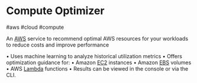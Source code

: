 # Compute Optimizer
#aws #cloud #compute 


An [AWS](Cloud%20Computing/AWS/AWS.md) service to recommend optimal AWS resources for your
workloads to reduce costs and improve performance

• Uses machine learning to analyze historical utilization metrics
• Offers optimization guidance for:
	• Amazon [EC2](Cloud%20Computing/AWS/Compute/EC2.md) instances
	• Amazon [EBS](Cloud%20Computing/AWS/Storage/EBS.md) volumes
	• AWS [Lambda](Cloud%20Computing/AWS/Compute/Lambda.md) functions
• Results can be viewed in the console or via the CLI.
